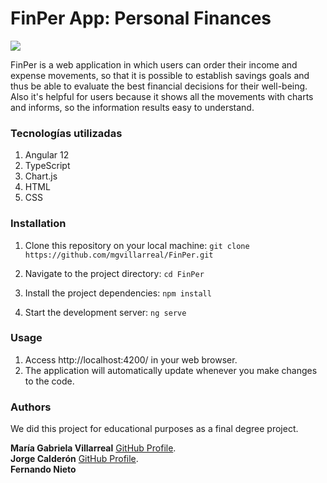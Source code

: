 # FinPer App: Personal Finances

<p align="left">
   <img src="https://img.shields.io/badge/STATUS-DONE-green">
</p>

FinPer is a web application in which users can order their income and expense movements, so that it is possible to establish savings goals and thus be able to evaluate the best financial decisions for their well-being. Also it's helpful for users because it shows all the movements with charts and informs, so the information results easy to understand.

### Tecnologías utilizadas
1. Angular 12
2. TypeScript
3. Chart.js
4. HTML
5. CSS

### Installation

1. Clone this repository on your local machine: `git clone https://github.com/mgvillarreal/FinPer.git`

2. Navigate to the project directory: `cd FinPer`

3. Install the project dependencies: `npm install`

4. Start the development server: `ng serve`

### Usage

1. Access http://localhost:4200/ in your web browser.
2. The application will automatically update whenever you make changes to the code.

### Authors

We did this project for educational purposes as a final degree project.

**María Gabriela Villarreal** [GitHub Profile](https://github.com/mgvillarreal).<br>
**Jorge Calderón** [GitHub Profile](https://github.com/Jorgedc87).<br>
**Fernando Nieto** 
